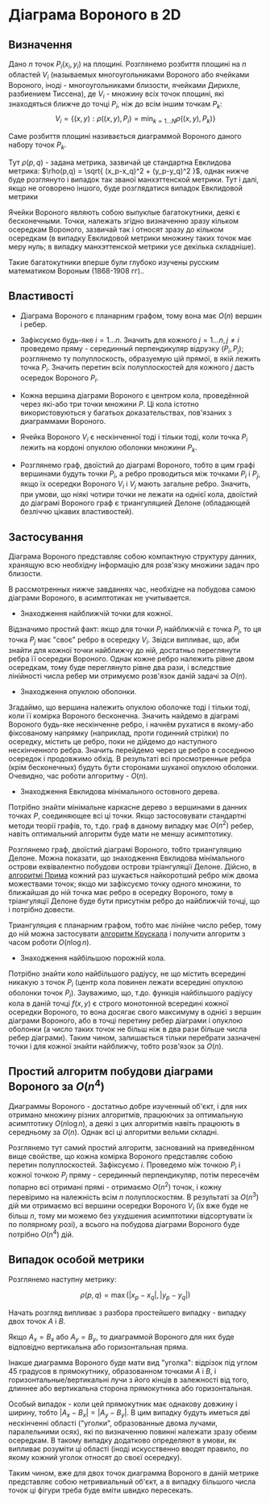 # Діаграма Вороного в 2D

## Визначення

Дано $n$ точок $P_i(x_i,y_i)$ на площині. Розглянемо розбиття площині на $n$ областей $V_i$ (называемых многоугольниками Вороного або ячейками Вороного, іноді - многоугольниками близости, ячейками Дирихле, разбиением Тиссена), де $V_i$ - множину всіх точок площині, які знаходяться ближче до точці $P_i$, ніж до всім іншим точкам $P_k$:
$$ V_i = \{ (x,y): \rho ((x,y), P_i) = \min_{ k = 1 \ldots N } \rho ((x,y), P_k) \} $$

Саме розбиття площині називається диаграммой Вороного даного набору точок $P_k$.

Тут $\rho(p,q)$ - задана метрика, зазвичай це стандартна Евклидова метрика: $\rho(p,q) = \sqrt{ (x_p-x_q)^2 + (y_p-y_q)^2 }$, однак нижче буде розглянуто і випадок так званої манхэттенской метрики. Тут і далі, якщо не оговорено іншого, буде розглядатися випадок Евклидовой метрики

Ячейки Вороного являють собою выпуклые багатокутники, деякі є бесконечными. Точки, належать згідно визначенню зразу кільком осередкам Вороного, зазвичай так і относят зразу до кільком осередкам (в випадку Евклидовой метрики множину таких точок має меру нуль; в випадку манхэттенской метрики усе декілька складніше).

Такие багатокутники вперше були глубоко изучены русским математиком Вороным (1868-1908 гг)..

## Властивості

* Діаграма Вороного є планарним графом, тому вона має $O(n)$ вершин і ребер.

* Зафіксуємо будь-яке $i=1 \ldots n$. Значить для кожного $j=1 \ldots n, j \ne i$ проведемо пряму - серединный перпендикуляр відрузку $(P_i,P_j)$; розглянемо ту полуплоскость, образуемую цій прямої, в якій лежить точка $P_i$. Значить перетин всіх полуплоскостей для кожного $j$ дасть осередок Вороного $P_i$.

* Кожна вершина діаграми Вороного є центром кола, проведённой через які-або три точки множини $P$. Ці кола істотно використовуються у багатьох доказательствах, пов'язаних з диаграммами Вороного.

* Ячейка Вороного $V_i$ є нескінченної тоді і тільки тоді, коли точка $P_i$ лежить на кордоні опуклою оболонки множини $P_k$.

* Розглянемо граф, двоїстий до діаграмі Вороного, тобто в цим графі вершинами будуть точки $P_i$, а ребро проводиться між точками $P_i$ і $P_j$, якщо їх осередки Вороного $V_i$ і $V_j$ мають загальне ребро. Значить, при умови, що ніякі чотири точки не лежати на однієї кола, двоїстий до діаграмі Вороного граф є триангуляцией Делоне (обладающей безліччю цікавих властивостей).

## Застосування

Діаграма Вороного представляє собою компактную структуру данних, хранящую всю необхідну інформацію для розв'язку множини задач про близости.

В рассмотренных нижче завданнях час, необхідне на побудова самою діаграми Вороного, в асимптотиках не учитывается.

* Знаходження найближчій точки для кожної.

Відзначимо простий факт: якщо для точки $P_i$ найближчій є точка $P_j$, то ця точка $P_j$ має "своє" ребро в осередку $V_i$. Звідси випливає, що, аби знайти для кожної точки найближчу до ній, достатньо переглянути ребра її осередки Вороного. Однак кожне ребро належить рівне двом осередкам, тому буде переглянуто рівне два рази, і вследствие лінійності числа ребер ми отримуємо розв'язок даній задачі за $O(n)$.

* Знаходження опуклою оболонки.

Згадаймо, що вершина належить опуклою оболочке тоді і тільки тоді, коли її комірка Вороного бесконечна. Значить найдемо в діаграмі Вороного будь-яке нескінченне ребро, і начнём рухатися в якому-або фіксованому напрямку (наприклад, проти годинний стрілки) по осередку, містить це ребро, поки не дійдемо до наступного нескінченного ребра. Значить перейдемо через це ребро в соседнюю осередок і продовжимо обхід. В результаті всі просмотренные ребра (крім бесконечных) будуть бути сторонами шуканої опуклою оболонки. Очевидно, час роботи алгоритму - $O(n)$.

* Знаходження Евклидова мінімального остовного дерева.

Потрібно знайти мінімальне каркасне дерево з вершинами в данних точках $P$, соединяющее всі ці точки. Якщо застосовувати стандартні методи теорії графів, то, т.до. граф в даному випадку має $O(n^2)$ ребер, навіть оптимальний алгоритм буде мати не меншу асимптотику.

Розглянемо граф, двоїстий діаграмі Вороного, тобто триангуляцию Делоне. Можна показати, що знаходження Евклидова мінімального острови еквівалентно побудови острови тріангуляції Делоне. Дійсно, в [алгоритмі Прима](mst_prim) кожний раз шукається найкоротший ребро між двома можествами точок; якщо ми зафіксуємо точку одного множини, то ближайшая до ній точка має ребро в осередку Вороного, тому в тріангуляції Делоне буде бути присутнім ребро до найближчій точці, що і потрібно довести.

Триангуляция є планарним графом, тобто має лінійне число ребер, тому до ній можна застосувати [алгоритм Крускала](mst_kruskal_with_dsu) і получити алгоритм з часом роботи $O(n \log n)$.

* Знаходження найбільшою порожній кола.

Потрібно знайти коло найбільшого радіусу, не що містить всередині никакую з точок $P_i$ (центр кола повинен лежати всередині опуклою оболонки точок $P_i$). Зауважимо, що, т.до. функція найбільшого радіусу кола в даній точці $f(x,y)$ є строго монотонной всередині кожної осередки Вороного, то вона досягає свого максимуму в однієї з вершин діаграми Вороного, або в точці перетину ребер діаграми і опуклою оболонки (а число таких точок не більш ніж в два рази більше числа ребер діаграми). Таким чином, залишається тільки перебрати зазначені точки і для кожної знайти найближчу, тобто розв'язок за $O(n)$.

## Простий алгоритм побудови діаграми Вороного за $O(n^4)$

Диаграммы Вороного - достатньо добре изученный об'єкт, і для них отримано множину різних алгоритмів, працюючих за оптимальную асимптотику $O(n \log n)$, а деякі з цих алгоритмів навіть працюють в середньому за $O(n)$. Однак всі ці алгоритми вельми складні.

Розглянемо тут самий простий алгоритм, заснований на приведённом вище свойстве, що кожна комірка Вороного представляє собою перетин полуплоскостей. Зафіксуємо $i$. Проведемо між точкою $P_i$ і кожної точкою $P_j$ пряму - серединный перпендикуляр, потім пересечём попарно всі отримані прямі - отримаємо $O(n^2)$ точок, і кожну перевіримо на належність всім $n$ полуплоскостям. В результаті за $O(n^3)$ дій ми отримаємо всі вершини осередки Вороного $V_i$ (їх вже буде не більш $n$, тому ми можемо без ухудшения асимптотики відсортувати їх по полярному розі), а всього на побудова діаграми Вороного буде потрібно $O(n^4)$ дій.

## Випадок особой метрики

Розглянемо наступну метрику:

$$ \rho(p,q) = \max (|x_p-x_q|, |y_p-y_q|) $$

Начать розгляд випливає з разбора простейшего випадку - випадку двох точок $A$ і $B$.

Якщо $A_x=B_x$ або $A_y=B_y$, то диаграммой Вороного для них буде відповідно вертикальна або горизонтальная пряма.

Інакше диаграмма Вороного буде мати вид "уголка": відрізок під углом $45$ градусов в прямокутнику, образованном точками $A$ і $B$, і горизонтальные/вертикальні лучи з його кінців в залежності від того, длиннее або вертикальна сторона прямокутника або горизонтальная.

Особый випадок - коли цей прямокутник має однакову довжину і ширину, тобто $|A_x-B_x| = |A_y-B_y|$. В цим випадку будуть иметься дві нескінченні області ("уголки", образованные двома лучами, паралельними осях), які по визначенню повинні належати зразу обеим осередкам. В такому випадку додатково определяют в умови, як випливає розуміти ці області (іноді искусственно вводят правило, по якому кожний уголок относят до своєї осередку).

Таким чином, вже для двох точок диаграмма Вороного в даній метрике представляє собою нетривиальный об'єкт, а в випадку більшого числа точок ці фігури треба буде вміти швидко пересекать.
